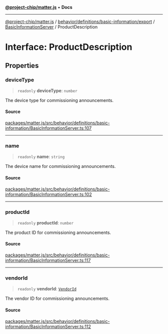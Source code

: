 [**@project-chip/matter.js**](../../../../../../../README.md) • **Docs**

***

[@project-chip/matter.js](../../../../../../../modules.md) / [behavior/definitions/basic-information/export](../../../README.md) / [BasicInformationServer](../README.md) / ProductDescription

# Interface: ProductDescription

## Properties

### deviceType

> `readonly` **deviceType**: `number`

The device type for commissioning announcements.

#### Source

[packages/matter.js/src/behavior/definitions/basic-information/BasicInformationServer.ts:107](https://github.com/project-chip/matter.js/blob/7a8cbb56b87d4ccf34bec5a9a95ab40a1711324f/packages/matter.js/src/behavior/definitions/basic-information/BasicInformationServer.ts#L107)

***

### name

> `readonly` **name**: `string`

The device name for commissioning announcements.

#### Source

[packages/matter.js/src/behavior/definitions/basic-information/BasicInformationServer.ts:102](https://github.com/project-chip/matter.js/blob/7a8cbb56b87d4ccf34bec5a9a95ab40a1711324f/packages/matter.js/src/behavior/definitions/basic-information/BasicInformationServer.ts#L102)

***

### productId

> `readonly` **productId**: `number`

The product ID for commissioning announcements.

#### Source

[packages/matter.js/src/behavior/definitions/basic-information/BasicInformationServer.ts:117](https://github.com/project-chip/matter.js/blob/7a8cbb56b87d4ccf34bec5a9a95ab40a1711324f/packages/matter.js/src/behavior/definitions/basic-information/BasicInformationServer.ts#L117)

***

### vendorId

> `readonly` **vendorId**: [`VendorId`](../../../../../../../datatype/export/README.md#vendorid)

The vendor ID for commissioning announcements.

#### Source

[packages/matter.js/src/behavior/definitions/basic-information/BasicInformationServer.ts:112](https://github.com/project-chip/matter.js/blob/7a8cbb56b87d4ccf34bec5a9a95ab40a1711324f/packages/matter.js/src/behavior/definitions/basic-information/BasicInformationServer.ts#L112)
